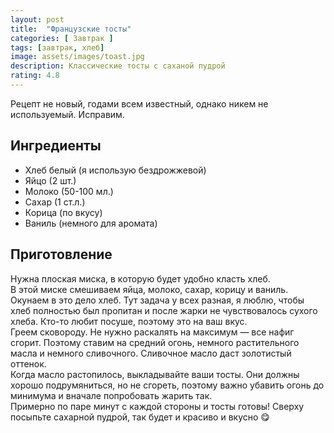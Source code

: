 ```yaml
---
layout: post
title:  "Французские тосты"
categories: [ Завтрак ]
tags: [завтрак, хлеб]
image: assets/images/toast.jpg
description: Классические тосты с саханой пудрой
rating: 4.8
---
```


Рецепт не новый, годами всем известный, однако никем не используемый. Исправим.

## Ингредиенты
* Хлеб белый (я использую бездрожжевой)
* Яйцо (2 шт.)
* Молоко (50-100 мл.)
* Сахар (1 ст.л.)
* Корица (по вкусу)
* Ваниль (немного для аромата)

## Приготовление
Нужна плоская миска, в которую будет удобно класть хлеб.  
В этой миске смешиваем яйца, молоко, сахар, корицу и ваниль. Окунаем в это дело хлеб. Тут задача у всех разная, я люблю, чтобы хлеб полностью был пропитан и после жарки не чувствовалось сухого хлеба. Кто-то любит посуше, поэтому это на ваш вкус.  
Греем сковороду. Не нужно раскалять на максимум — все нафиг сгорит. Поэтому ставим на средний огонь, немного растительного масла и немного сливочного. Сливочное масло даст золотистый оттенок.  
Когда масло растопилось, выкладывайте ваши тосты. Они должны хорошо подрумяниться, но не сгореть, поэтому важно убавить огонь до минимума и вначале попробовать жарить так.  
Примерно по паре минут с каждой стороны и тосты готовы! Сверху посыпьте сахарной пудрой, так будет и красиво и вкусно 😋